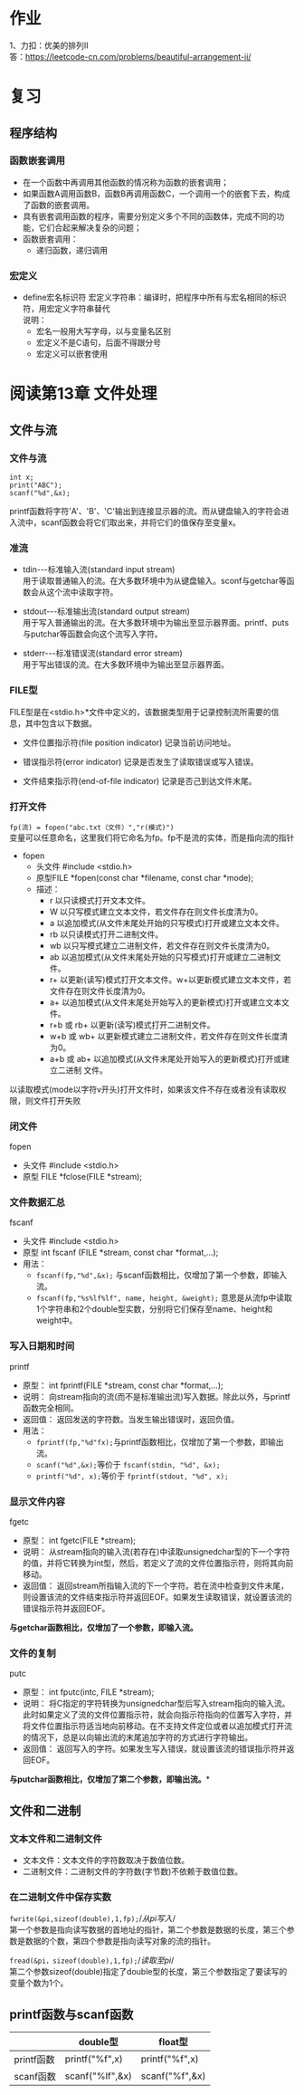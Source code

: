 # 作业
1、力扣：优美的排列II  
答：https://leetcode-cn.com/problems/beautiful-arrangement-ii/  

# 复习
## 程序结构
### 函数嵌套调用
- 在一个函数中再调用其他函数的情况称为函数的嵌套调用；
- 如果函数A调用函数B，函数B再调用函数C，一个调用一个的嵌套下去，构成了函数的嵌套调用。
- 具有嵌套调用函数的程序，需要分别定义多个不同的函数体，完成不同的功能，它们合起来解决复杂的问题；
- 函数嵌套调用：
   - 递归函数，递归调用  

### 宏定义
- define宏名标识符 宏定义字符串：编译时，把程序中所有与宏名相同的标识符，用宏定义字符串替代  
说明：
   - 宏名一般用大写字母，以与变量名区别
   - 宏定义不是C语句，后面不得跟分号
   - 宏定义可以嵌套使用  


# 阅读第13章 文件处理  
## 文件与流
### 文件与流  
```
int x;
print("ABC");
scanf("%d",&x);
```  
printf函数将字符'A'、'B'、'C'输出到连接显示器的流。而从键盘输入的字符会进入流中，scanf函数会将它们取出来，并将它们的值保存至变量x。

### 准流
- tdin---标准输入流(standard input stream)  
用于读取普通输入的流。在大多数环境中为从键盘输入。sconf与getchar等函数会从这个流中读取字符。


- stdout---标准输出流(standard output stream)  
用于写入普通输出的流。在大多数环境中为输出至显示器界面。printf、puts与putchar等函数会向这个流写入字符。

- stderr---标准错误流(standard error stream)  
用于写出错误的流。在大多数环境中为输出至显示器界面。

### FILE型
FILE型是在<stdio.h>*文件中定义的，该数据类型用于记录控制流所需要的信息，其中包含以下数据。 

- 文件位置指示符(file position indicator) 记录当前访问地址。


- 错误指示符(error indicator) 记录是否发生了读取错误或写入错误。

- 文件结束指示符(end-of-file indicator) 记录是否己到达文件末尾。  

### 打开文件
`fp(流) = fopen("abc.txt（文件）","r(模式)")`  
变量可以任意命名，这里我们将它命名为fp。fp不是流的实体，而是指向流的指针  

- fopen  
   - 头文件 #include <stdio.h>
   - 原型FILE *fopen(const char *filename, const char *mode);  
   - 描述：  
      - r 以只读模式打开文本文件。  
      - W 以只写模式建立文本文件，若文件存在则文件长度清为0。  
      - a 以追加模式(从文件末尾处开始的只写模式)打开或建立文本文件。  
      - rb 以只读模式打开二进制文件。  
      - wb 以只写模式建立二进制文件，若文件存在则文件长度清为0。  
      - ab 以追加模式(从文件末尾处开始的只写模式)打开或建立二进制文件。  
      - r+ 以更新(读写)模式打开文本文件。w+以更新模式建立文本文件，若文件存在则文件长度清为0。  
      - a+ 以追加模式(从文件末尾处开始写入的更新模式)打开或建立文本文件。  
      - r+b 或 rb+ 以更新(读写)模式打开二进制文件。  
      - w+b 或 wb+ 以更新模式建立二进制文件，若文件存在则文件长度清为0。  
      - a+b 或 ab+ 以追加模式(从文件末尾处开始写入的更新模式)打开或建立二进制
文件。  

以读取模式(mode以字符v开头)打开文件时，如果该文件不存在或者没有读取权限，则文件打开失败  

### 闭文件
fopen

- 头文件 #include <stdio.h>
- 原型 FILE *fclose(FILE *stream);  

### 文件数据汇总
fscanf

- 头文件 #include <stdio.h>
- 原型 int fscanf (FILE *stream, const char *format,...);  
- 用法：
   - `fscanf(fp,"%d",&x);`  与scanf函数相比，仅增加了第一个参数，即输入流。
   - `fscanf(fp,"%s%lf%lf", name, height, &weight);`    意思是从流fp中读取1个字符串和2个double型实数，分别将它们保存至name、height和weight中。  

### 写入日期和时间
printf
- 原型：	int fprintf(FILE *stream, const char *format,...);
- 说明：	向stream指向的流(而不是标准输出流)写入数据。除此以外，与printf函数完全相同。
- 返回值：	返回发送的字符数。当发生输出错误时，返回负值。
- 用法：  
   - `fprintf(fp,"%d"fx);`与printf函数相比，仅增加了第一个参数，即输出流。  
   - `scanf("%d",&x);`等价于
`fscanf(stdin, "%d", &x);`
   - `printf("%d", x);`等价于
`fprintf(stdout, "%d", x);`    

### 显示文件内容
fgetc

- 原型：	int fgetc(FILE *stream);
- 说明：	从stream指向的输入流(若存在)中读取unsignedchar型的下一个字符的值，并将它转换为int型，然后，若定义了流的文件位置指示符，则将其向前移动。
- 返回值：	返回stream所指输入流的下一个字符。若在流中检查到文件末尾，则设置该流的文件结束指示符并返回EOF。如果发生读取错误，就设置该流的错误指示符并返回EOF。  

**与getchar函数相比，仅增加了一个参数，即输入流。**  

### 文件的复制
putc

- 原型：	int fputc(intc, FILE *stream);
- 说明：	将C指定的字符转换为unsignedchar型后写入stream指向的输入流。此时如果定义了流的文件位置指示符，就会向指示符指向的位置写入字符，并将文件位置指示符适当地向前移动。在不支持文件定位或者以追加模式打开流的情况下，总是以向输出流的末尾追加字符的方式进行字符输出。
- 返回值：	返回写入的字符。如果发生写入错误，就设置该流的错误指示符并返回EOF。  

**与putchar函数相比，仅增加了第二个参数，即输出流。***  

## 文件和二进制
### 文本文件和二进制文件  
- 文本文件：文本文件的字符数取决于数值位数。
- 二进制文件：二进制文件的字符数(字节数)不依赖于数值位数。  

### 在二进制文件中保存实数  
`fwrite(&pi,sizeof(double),1,fp);`/*从pi写入*/  
第一个参数是指向读写数据的首地址的指针，第二个参数是数据的长度，第三个参数是数据的个数，第四个参数是指向读写对象的流的指针。  

`fread(&pi，sizeof(double),1,fp);`/*读取至pi*/  
第二个参数sizeof(double)指定了double型的长度，第三个参数指定了要读写的变量个数为1个。  

## printf函数与scanf函数

&nbsp; | double型 | float型
---|---|--- 
printf函数 | printf("%f",x) | printf("%f",x)
scanf函数 | scanf("%lf",&x) | scanf("%f",&x)

